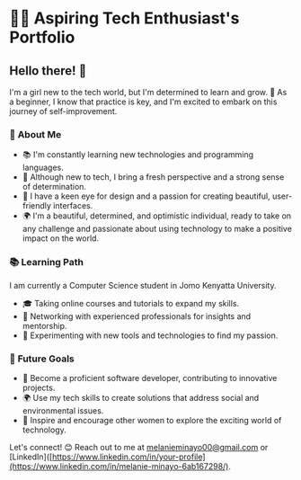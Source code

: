 # 👩‍💻 **Aspiring Tech Enthusiast's Portfolio**

## Hello there! 👋

I'm a girl new to the tech world, but I'm determined to learn and grow. 🚀 As a beginner, I know that practice is key, and I'm excited to embark on this journey of self-improvement.

### 🌟 **About Me**

- 📚 I'm constantly learning new technologies and programming languages.
- 💼 Although new to tech, I bring a fresh perspective and a strong sense of determination.
- 💅 I have a keen eye for design and a passion for creating beautiful, user-friendly interfaces.
- 🌍 I'm a beautiful, determined, and optimistic individual, ready to take on any challenge and passionate about using technology to make a positive impact on the world.

### 📚 **Learning Path**

I am currently a Computer Science student in Jomo Kenyatta University.

- 🎓 Taking online courses and tutorials to expand my skills.
- 🤝 Networking with experienced professionals for insights and mentorship.
- 🌱 Experimenting with new tools and technologies to find my passion.

### 🚀 **Future Goals**

- 🌟 Become a proficient software developer, contributing to innovative projects.
- 🌍 Use my tech skills to create solutions that address social and environmental issues.
- 🌳 Inspire and encourage other women to explore the exciting world of technology.

Let's connect! 😊 Reach out to me at melanieminayo00@gmail.com or [LinkedIn]([https://www.linkedin.com/in/your-profile](https://www.linkedin.com/in/melanie-minayo-6ab167298/).

